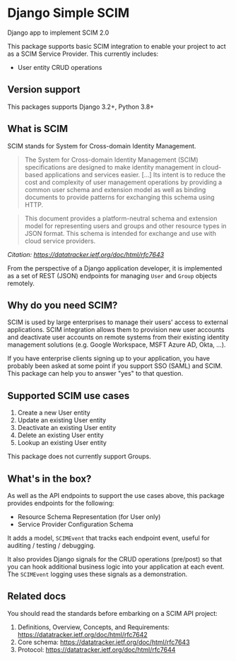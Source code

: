 # Django Simple SCIM

Django app to implement SCIM 2.0 

This package supports basic SCIM integration to enable your project to
act as a SCIM Service Provider. This currently includes:

- User entity CRUD operations

## Version support

This packages supports Django 3.2+, Python 3.8+

## What is SCIM

SCIM stands for System for Cross-domain Identity Management.

> The System for Cross-domain Identity Management (SCIM) specifications are
> designed to make identity management in cloud-based applications and services
> easier. [...] Its intent is to reduce the cost and complexity of user
> management operations by providing a common user schema and extension model as
> well as binding documents to provide patterns for exchanging this schema using
> HTTP.

> This document provides a platform-neutral schema and extension model for
> representing users and groups and other resource types in JSON format.  This
> schema is intended for exchange and use with cloud service providers.

_Citation: 
https://datatracker.ietf.org/doc/html/rfc7643_

From the perspective of a Django application developer, it is implemented as
a set of REST (JSON) endpoints for managing `User` and `Group` objects remotely.

## Why do you need SCIM?

SCIM is used by large enterprises to manage their users' access to external
applications. SCIM integration allows them to provision new user accounts
and deactivate user accounts on remote systems from their existing identity
management solutions (e.g. Google Workspace, MSFT Azure AD, Okta, ...).

If you have enterprise clients signing up to your application, you have 
probably been asked at some point if you support SSO (SAML) and SCIM. This
package can help you to answer "yes" to that question.

## Supported SCIM use cases

1. Create a new User entity
2. Update an existing User entity
3. Deactivate an existing User entity
4. Delete an existing User entity
5. Lookup an existing User entity

This package does not currently support Groups.

## What's in the box?

As well as the API endpoints to support the use cases above, this package
provides endpoints for the following:

* Resource Schema Representation (for User only)
* Service Provider Configuration Schema

It adds a model, `SCIMEvent` that tracks each endpoint event, useful for
auditing / testing / debugging.

It also provides Django signals for the CRUD operations (pre/post) so that
you can hook additional business logic into your application at each event.
The `SCIMEvent` logging uses these signals as a demonstration.

## Related docs

You should read the standards before embarking on a SCIM API project:

1. Definitions, Overview, Concepts, and Requirements: https://datatracker.ietf.org/doc/html/rfc7642
2. Core schema: https://datatracker.ietf.org/doc/html/rfc7643
3. Protocol: https://datatracker.ietf.org/doc/html/rfc7644
